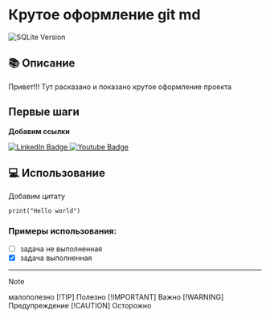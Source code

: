 # Крутое оформление git md

![SQLite Version](https://pic.rutubelist.ru/video/7f/cd/7fcd342ffa879d9f2de13378c389363b.jpg)


## 📚 Описание

Привет!!! Тут расказано и показано крутое оформление проекта 

##  Первые шаги

**Добавим ссылки**

<div id="badges">
  <a href="your-linkedin-URL">
    <img src="https://img.shields.io/badge/LinkedIn-blue?style=for-the-badge&logo=linkedin&logoColor=white" alt="LinkedIn Badge"/>
  </a>
  <a href="your-youtube-URL">
    <img src="https://img.shields.io/badge/YouTube-red?style=for-the-badge&logo=youtube&logoColor=white" alt="Youtube Badge"/>
  </a>
</div>


## 💻 Использование

Добавим цитату

```
print("Hello world")
```

### Примеры использования:

- [ ] задача не выполненная
- [x] задача выполненная

-----------------------------

> [!NOTE]
> малополезно
> [!TIP]
> Полезно
> [!IMPORTANT]
> Важно
> [!WARNING]
> Предупреждение
> [!CAUTION]
> Осторожно
